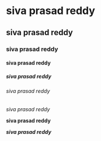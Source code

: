 # siva prasad reddy
## siva prasad reddy
### siva prasad reddy
#### siva prasad reddy
##### siva prasad reddy
###### siva prasad reddy

*siva prasad reddy*

**siva prasad reddy**

***siva prasad reddy***

